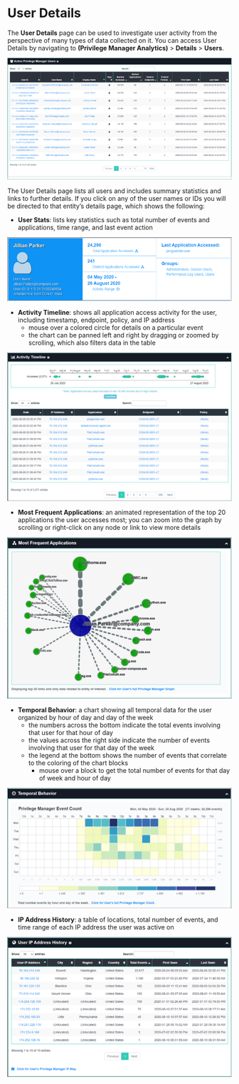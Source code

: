 [title]: # (User Details)
[tags]: # (privilege manager)
[priority]: # (4580)

# User Details

The **User Details** page can be used to investigate user activity from the perspective of many types of data collected on it.
You can access User Details by navigating to **(Privilege Manager Analytics)** > **Details** > **Users**.

![User List](images/details-users.png "User List")

The User Details page lists all users and includes summary statistics and links to further details.  If you click on any of the user names or IDs you will be directed to that entity’s details page, which shows the following:

* **User Stats**: lists key statistics such as total number of events and applications, time range, and last event action

![User Statistics](images/details-users-stats.png "User Statistics")

* **Activity Timeline**: shows all application access activity for the user, including timestamp, endpoint, policy, and IP address
  * mouse over a colored circle for details on a particular event
  * the chart can be panned left and right by dragging or zoomed by scrolling, which also filters data in the table

![User Activity](images/details-users-activity.png "User Activity")

* **Most Frequent Applications**: an animated representation of the top 20 applications the user accesses most; you can zoom into the graph by scrolling or right-click on any node or link to view more details

![Most Frequent Applications](images/details-users-frequent.png "Most Frequent Applications")

* **Temporal Behavior**: a chart showing all temporal data for the user organized by hour of day and day of the week
  * the numbers across the bottom indicate the total events involving that user for that hour of day
  * the values across the right side indicate the number of events involving that user for that day of the week
  * the legend at the bottom shows the number of events that correlate to the coloring of the chart blocks
    * mouse over a block to get the total number of events for that day of week and hour of day

![Temporal Behavior](images/details-users-temporal.png "Temporal Behavior")

* **IP Address History**: a table of locations, total number of events, and time range of each IP address the user was active on

![IP Address History](images/details-users-ipaddress.png "IP Address History")
